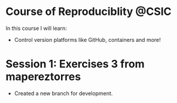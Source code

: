 # Course of Reproduciblity @CSIC

In this course I will learn:
- Control version platforms like GitHub, containers and more!

# Session 1: Exercises 3 from mapereztorres
- Created a new branch for development.
